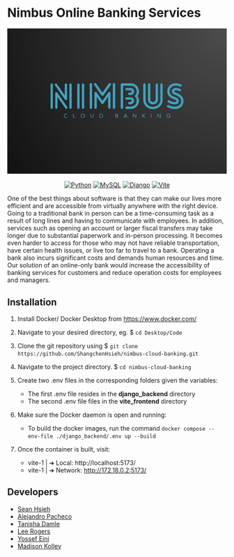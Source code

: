 # Nimbus Online Banking Services

![Nimbus Cloud Banking](github_assets/nimbus_logo.png)

<div align="center">

  <a href="">![Python](https://img.shields.io/badge/python-3670A0?style=for-the-badge&logo=python&logoColor=ffdd54)</a>
  <a href="">![MySQL](https://img.shields.io/badge/mysql-4479A1.svg?style=for-the-badge&logo=mysql&logoColor=white)</a>
  <a href="">![Django](https://img.shields.io/badge/django-%23092E20.svg?style=for-the-badge&logo=django&logoColor=white)</a>
  <a href="">![Vite](https://img.shields.io/badge/vite-%23646CFF.svg?style=for-the-badge&logo=vite&logoColor=white)</a>
</div>

One of the best things about software is that they can make our lives more efficient and are accessible from virtually anywhere with the right device. Going to a traditional bank in person can be a time-consuming task as a result of long lines and having to communicate with employees. In addition, services such as opening an account or larger fiscal transfers may take longer due to substantial paperwork and in-person processing. It becomes even harder to access for those who may not have reliable transportation, have certain health issues, or live too far to travel to a bank. Operating a bank also incurs significant costs and demands human resources and time. Our solution of an online-only bank would increase the accessibility of banking services for customers and reduce operation costs for employees and managers. 

## Installation

1. Install Docker/ Docker Desktop from https://www.docker.com/

2. Navigate to your desired directory, eg. $ `cd Desktop/Code`

3. Clone the git repository using $ `git clone https://github.com/ShangchenHsieh/nimbus-cloud-banking.git`

4. Navigate to the project directory. $ `cd nimbus-cloud-banking`

5. Create two .env files in the corresponding folders given the variables: 
    - The first .env file resides in the **django_backend** directory
    - The second .env file files in the **vite_frontend** directory

6. Make sure the Docker daemon is open and running:
    - To build the docker images, run the command `docker compose --env-file ./django_backend/.env up --build` 

7. Once the container is built, visit: 
    - vite-1    |   ➜  Local:   http://localhost:5173/
    - vite-1    |   ➜  Network: http://172.18.0.2:5173/

## Developers

- [Sean Hsieh](https://github.com/ShangchenHsieh)
- [Alejandro Pacheco](https://github.com/Alx455)
- [Tanisha Damle](https://github.com/TanishaD111)
- [Lee Rogers](https://github.com/lrogerscs)
- [Yossef Eini](https://github.com/Yossefgit)
- [Madison Kolley](https://github.com/Meowitsmadi)
